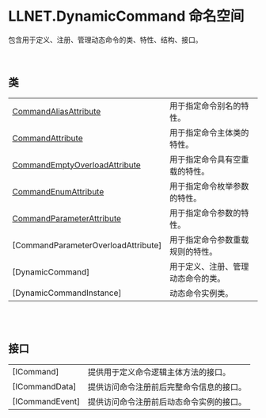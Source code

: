 # LLNET.DynamicCommand 命名空间

包含用于定义、注册、管理动态命令的类、特性、结构、接口。

<br>

## 类

|||
|-|-|
|[CommandAliasAttribute](Class/CommandAliasAttribute/CommandAliasAttribute.md)|用于指定命令别名的特性。|
|[CommandAttribute](Class/CommandAttribute/CommandAttribute.md)|用于指定命令主体类的特性。|
|[CommandEmptyOverloadAttribute](Class/CommandEmptyOverloadAttribute/CommandEmptyOverloadAttribute.md)|用于指定命令具有空重载的特性。|
|[CommandEnumAttribute](Class/CommandEnumAttribute/CommandEnumAttribute.md)|用于指定命令枚举参数的特性。|
|[CommandParameterAttribute](Class/CommandParameterAttribute/CommandParameterAttribute.md)|用于指定命令参数的特性。|
|[CommandParameterOverloadAttribute]|用于指定命令参数重载规则的特性。|
|[DynamicCommand]|用于定义、注册、管理动态命令的类。|
|[DynamicCommandInstance]|动态命令实例类。|

<br>

<br>

## 接口

|||
|-|-|
|[ICommand]|提供用于定义命令逻辑主体方法的接口。|
|[ICommandData]|提供访问命令注册前后完整命令信息的接口。|
|[ICommandEvent]|提供访问命令注册前后动态命令实例的接口。|



